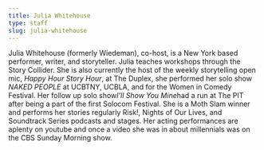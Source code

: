 ```yaml
---
title: Julia Whitehouse
type: staff
slug: julia-whitehouse
---
```



Julia Whitehouse (formerly Wiedeman), co-host, is a New York based performer, writer, and storyteller. Julia teaches workshops through the Story Collider. She is also currently the host of the weekly storytelling open mic, *Happy Hour Story Hour*, at The Duplex, she performed her solo show *NAKED PEOPLE* at UCBTNY, UCBLA, and for the Women in Comedy Festival. Her follow up solo show*I'll Show You Mine*had a run at The PIT after being a part of the first Solocom Festival. She is a Moth Slam winner and performs her stories regularly Risk!, Nights of Our Lives, and Soundtrack Series podcasts and stages. Her acting performances are aplenty on youtube and once a video she was in about millennials was on the CBS Sunday Morning show.